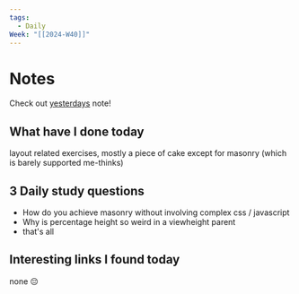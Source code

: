 ```yaml
---
tags:
  - Daily
Week: "[[2024-W40]]"
---
```


# Notes

Check out [yesterdays](2024-09-29) note!

## What have I done today

layout related exercises, mostly a piece of cake except for masonry (which is barely supported me-thinks)

## 3 Daily study questions

- How do you achieve masonry without involving complex css / javascript
- Why is percentage height so weird in a viewheight parent
- that's all

## Interesting links I found today

none 😔
